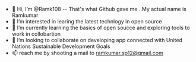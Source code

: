 - 👋 Hi, I’m @Ramk108 -- That's what Github gave me ..My actual name is Ramkumar 
- 👀 I’m interested in learing the latest technlogy in open source 
- 🌱 I’m currently learning the basics of open soucce and exploring tools to work in collobartion 
- 💞️ I’m looking to collaborate on developing app connected with United Nations Sustainable Development Goals 
- 📫 reach me by shooting a mail to ramkumar.sp12@gmail.com

<!---
Ramk108/Ramk108 is a ✨ special ✨ repository because its `README.md` (this file) appears on your GitHub profile.
You can click the Preview link to take a look at your changes.
--->
